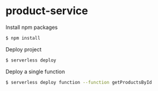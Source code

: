 # product-service

Install npm packages
``` bash
$ npm install
```

Deploy project
``` bash
$ serverless deploy
```

Deploy a single function
``` bash
$ serverless deploy function --function getProductsById
```